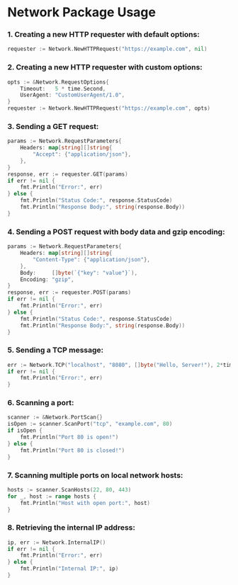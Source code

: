# Network Package Usage

### 1. Creating a new HTTP requester with default options:
```go
requester := Network.NewHTTPRequest("https://example.com", nil)
```

### 2. Creating a new HTTP requester with custom options:
```go
opts := &Network.RequestOptions{
    Timeout:   5 * time.Second,
    UserAgent: "CustomUserAgent/1.0",
}
requester := Network.NewHTTPRequest("https://example.com", opts)
```

### 3. Sending a GET request:
```go
params := Network.RequestParameters{
    Headers: map[string][]string{
        "Accept": {"application/json"},
    },
}
response, err := requester.GET(params)
if err != nil {
    fmt.Println("Error:", err)
} else {
    fmt.Println("Status Code:", response.StatusCode)
    fmt.Println("Response Body:", string(response.Body))
}
```

### 4. Sending a POST request with body data and gzip encoding:
```go
params := Network.RequestParameters{
    Headers: map[string][]string{
        "Content-Type": {"application/json"},
    },
    Body:     []byte(`{"key": "value"}`),
    Encoding: "gzip",
}
response, err := requester.POST(params)
if err != nil {
    fmt.Println("Error:", err)
} else {
    fmt.Println("Status Code:", response.StatusCode)
    fmt.Println("Response Body:", string(response.Body))
}
```

### 5. Sending a TCP message:
```go
err := Network.TCP("localhost", "8080", []byte("Hello, Server!"), 2*time.Second)
if err != nil {
    fmt.Println("Error:", err)
}
```

### 6. Scanning a port:
```go
scanner := &Network.PortScan{}
isOpen := scanner.ScanPort("tcp", "example.com", 80)
if isOpen {
    fmt.Println("Port 80 is open!")
} else {
    fmt.Println("Port 80 is closed!")
}
```

### 7. Scanning multiple ports on local network hosts:
```go
hosts := scanner.ScanHosts(22, 80, 443)
for _, host := range hosts {
    fmt.Println("Host with open port:", host)
}
```

### 8. Retrieving the internal IP address:
```go
ip, err := Network.InternalIP()
if err != nil {
    fmt.Println("Error:", err)
} else {
    fmt.Println("Internal IP:", ip)
}
```
